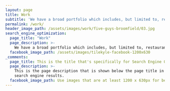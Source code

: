 ```yaml
---
layout: page
title: Work
subtitle: 'We have a broad portfolio which includes, but limited to, restaurants, retail, senior living, and gas stations.'
permalink: /work/
header_image_path: /assets/images/work/five-guys-broomfield/03.jpg
search_engine_optimization:
  page_title: "Work"
  page_description: >-
    We have a broad portfolio which includes, but limited to, restaurants, retail, senior living, and gas stations.
  facebook_image_path: /assets/images/tilekyle-facebook-1200x630
_comments:
  page_title: This is the title that's specifically for Search Engine Optimization.
  page_description: >-
    This is the page description that is shown below the page title in the
    search engine results.
  facebook_image_path: Use images that are at least 1200 x 630px for best results or a minimum of at least 600 x 315px. 
---
```

